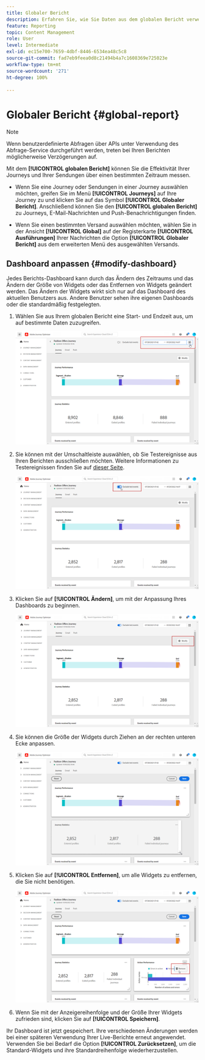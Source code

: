 ```yaml
---
title: Globaler Bericht
description: Erfahren Sie, wie Sie Daten aus dem globalen Bericht verwenden
feature: Reporting
topic: Content Management
role: User
level: Intermediate
exl-id: ec15e700-7659-4dbf-8446-6534ea48c5c8
source-git-commit: fad7eb9feea0d8c21494b4a7c1608369e725023e
workflow-type: tm+mt
source-wordcount: '271'
ht-degree: 100%

---
```


# Globaler Bericht {#global-report}

>[!NOTE]
>
> Wenn benutzerdefinierte Abfragen über APIs unter Verwendung des Abfrage-Service durchgeführt werden, treten bei Ihren Berichten möglicherweise Verzögerungen auf.

Mit dem **[!UICONTROL globalen Bericht]** können Sie die Effektivität Ihrer Journeys und Ihrer Sendungen über einen bestimmten Zeitraum messen.

* Wenn Sie eine Journey oder Sendungen in einer Journey auswählen möchten, greifen Sie im Menü **[!UICONTROL Journeys]** auf Ihre Journey zu und klicken Sie auf das Symbol **[!UICONTROL Globaler Bericht]**. Anschließend können Sie den **[!UICONTROL globalen Bericht]** zu Journeys, E-Mail-Nachrichten und Push-Benachrichtigungen finden.

* Wenn Sie einen bestimmten Versand auswählen möchten, wählen Sie in der Ansicht **[!UICONTROL Global]** auf der Registerkarte **[!UICONTROL Ausführungen]** Ihrer Nachrichten die Option **[!UICONTROL Globaler Bericht]** aus dem erweiterten Menü des ausgewählten Versands.

## Dashboard anpassen {#modify-dashboard}

Jedes Berichts-Dashboard kann durch das Ändern des Zeitraums und das Ändern der Größe von Widgets oder das Entfernen von Widgets geändert werden. Das Ändern der Widgets wirkt sich nur auf das Dashboard des aktuellen Benutzers aus. Andere Benutzer sehen ihre eigenen Dashboards oder die standardmäßig festgelegten.

1. Wählen Sie aus Ihrem globalen Bericht eine Start- und Endzeit aus, um auf bestimmte Daten zuzugreifen.

   ![](assets/report_modify_1.png)

1. Sie können mit der Umschaltleiste auswählen, ob Sie Testereignisse aus Ihren Berichten ausschließen möchten. Weitere Informationen zu Testereignissen finden Sie auf [dieser Seite](../building-journeys/testing-the-journey.md).

   ![](assets/report_modify_2.png)

1. Klicken Sie auf **[!UICONTROL Ändern]**, um mit der Anpassung Ihres Dashboards zu beginnen.

   ![](assets/report_modify_3.png)

1. Sie können die Größe der Widgets durch Ziehen an der rechten unteren Ecke anpassen.

   ![](assets/report_modify_4.png)

1. Klicken Sie auf **[!UICONTROL Entfernen]**, um alle Widgets zu entfernen, die Sie nicht benötigen.

   ![](assets/report_modify_5.png)

1. Wenn Sie mit der Anzeigereihenfolge und der Größe Ihrer Widgets zufrieden sind, klicken Sie auf **[!UICONTROL Speichern]**.

Ihr Dashboard ist jetzt gespeichert. Ihre verschiedenen Änderungen werden bei einer späteren Verwendung Ihrer Live-Berichte erneut angewendet. Verwenden Sie bei Bedarf die Option **[!UICONTROL Zurücksetzen]**, um die Standard-Widgets und ihre Standardreihenfolge wiederherzustellen.
